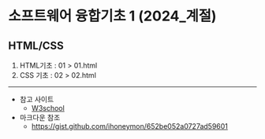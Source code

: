 # 소프트웨어 융합기초 1 (2024_계절)
## HTML/CSS
1. HTML기초 : 01 > 01.html
2. CSS 기초 : 02 > 02.html
---
+ 참고 사이트
  + [W3school](https://www.w3schools.com/)
+ 마크다운 참조
  + https://gist.github.com/ihoneymon/652be052a0727ad59601